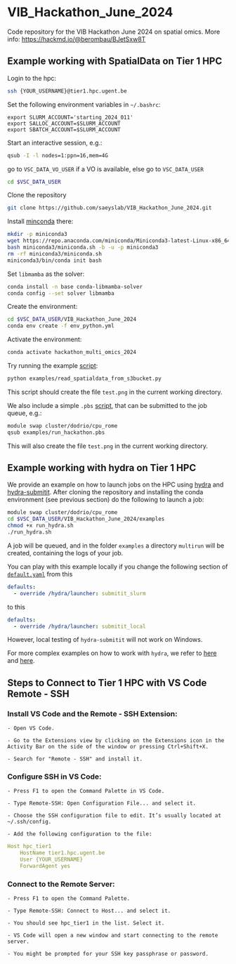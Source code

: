# VIB_Hackathon_June_2024
Code repository for the VIB Hackathon June 2024 on spatial omics. More info: https://hackmd.io/@berombau/BJetSxw8T

## Example working with SpatialData on Tier 1 HPC

Login to the hpc:

```bash
ssh {YOUR_USERNAME}@tier1.hpc.ugent.be
```

Set the following environment variables in `~/.bashrc`:

```
export SLURM_ACCOUNT='starting_2024_011'
export SALLOC_ACCOUNT=$SLURM_ACCOUNT
export SBATCH_ACCOUNT=$SLURM_ACCOUNT
```

Start an interactive session, e.g.:

```bash
qsub -I -l nodes=1:ppn=16,mem=4G
```

go to `VSC_DATA_VO_USER` if a VO is available, else go to `VSC_DATA_USER`

```bash
cd $VSC_DATA_USER
```

Clone the repository

```bash
git clone https://github.com/saeyslab/VIB_Hackathon_June_2024.git
```

Install [minconda](https://docs.anaconda.com/free/miniconda/#quick-command-line-install) there:

```bash
mkdir -p miniconda3
wget https://repo.anaconda.com/miniconda/Miniconda3-latest-Linux-x86_64.sh -O miniconda3/miniconda.sh
bash miniconda3/miniconda.sh -b -u -p miniconda3
rm -rf miniconda3/miniconda.sh
miniconda3/bin/conda init bash
```

Set `libmamba` as the solver:

```bash
conda install -n base conda-libmamba-solver
conda config --set solver libmamba
```

Create the environment:

```bash
cd $VSC_DATA_USER/VIB_Hackathon_June_2024
conda env create -f env_python.yml
```

Activate the environment:

```bash
conda activate hackathon_multi_omics_2024
```

Try running the example [script](./examples/read_spatialdata_from_s3bucket.py):

```bash
python examples/read_spatialdata_from_s3bucket.py
```

This script should create the file `test.png` in the current working directory.

We also include a simple `.pbs` [script](./examples/run_hackathon.pbs), that can be submitted to the job queue, e.g.:

```bash
module swap cluster/dodrio/cpu_rome
qsub examples/run_hackathon.pbs
```

This will also create the file `test.png` in the current working directory.

## Example working with hydra on Tier 1 HPC

We provide an example on how to launch jobs on the HPC using [hydra](https://hydra.cc/docs/intro/) and [hydra-submitit](https://hydra.cc/docs/plugins/submitit_launcher/). After cloning the repository and installing the conda environment (see previous section) do the following to launch a job:

```bash
module swap cluster/dodrio/cpu_rome
cd $VSC_DATA_USER/VIB_Hackathon_June_2024/examples
chmod +x run_hydra.sh
./run_hydra.sh
```

A job will be queued, and in the folder `examples` a directory `multirun` will be created, containing the logs of your job.

You can play with this example locally if you change the following section of [`default.yaml`](./examples/configs/default.yaml) from this

```yaml
defaults:
  - override /hydra/launcher: submitit_slurm
```

to this

```yaml
defaults:
  - override /hydra/launcher: submitit_local
```

However, local testing of `hydra-submitit` will not work on Windows.

For more complex examples on how to work with `hydra`, we refer to [here](https://github.com/saeyslab/hydra_hpc_example) and [here](https://github.com/saeyslab/napari-sparrow).

## Steps to Connect to Tier 1 HPC with VS Code Remote - SSH


### Install VS Code and the Remote - SSH Extension:

    - Open VS Code.

    - Go to the Extensions view by clicking on the Extensions icon in the Activity Bar on the side of the window or pressing Ctrl+Shift+X.

    - Search for "Remote - SSH" and install it.

### Configure SSH in VS Code:

    - Press F1 to open the Command Palette in VS Code.

    - Type Remote-SSH: Open Configuration File... and select it.

    - Choose the SSH configuration file to edit. It’s usually located at ~/.ssh/config.

    - Add the following configuration to the file:

```yaml
Host hpc_tier1
    HostName tier1.hpc.ugent.be
    User {YOUR_USERNAME}
    ForwardAgent yes
```

### Connect to the Remote Server:

    - Press F1 to open the Command Palette.

    - Type Remote-SSH: Connect to Host... and select it.

    - You should see hpc_tier1 in the list. Select it.

    - VS Code will open a new window and start connecting to the remote server.
    
    - You might be prompted for your SSH key passphrase or password.